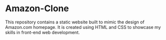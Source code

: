# Amazon-Clone
This repository contains a static website built to mimic the design of Amazon.com homepage. It is created using HTML and CSS to showcase my skills in front-end web development.
